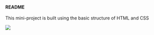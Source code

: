 #### README

This mini-project is built using the basic structure of HTML and CSS

<img src ="/Mini-projects/screenshot/contact-form.png">

